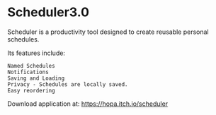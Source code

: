 # Scheduler3.0

Scheduler is a productivity tool designed to create reusable personal schedules.

Its features include: 

    Named Schedules
    Notifications
    Saving and Loading
    Privacy - Schedules are locally saved.
    Easy reordering


Download application at: https://hopa.itch.io/scheduler
